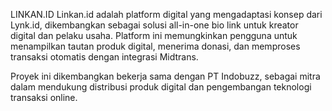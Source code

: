 LINKAN.ID
Linkan.id adalah platform digital yang mengadaptasi konsep dari Lynk.id, dikembangkan sebagai solusi all-in-one bio link untuk kreator digital dan pelaku usaha. Platform ini memungkinkan pengguna untuk menampilkan tautan produk digital, menerima donasi, dan memproses transaksi otomatis dengan integrasi Midtrans.

Proyek ini dikembangkan bekerja sama dengan PT Indobuzz, sebagai mitra dalam mendukung distribusi produk digital dan pengembangan teknologi transaksi online.

